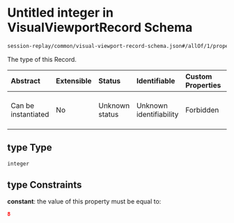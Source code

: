 # Untitled integer in VisualViewportRecord Schema

```txt
session-replay/common/visual-viewport-record-schema.json#/allOf/1/properties/type
```

The type of this Record.

| Abstract            | Extensible | Status         | Identifiable            | Custom Properties | Additional Properties | Access Restrictions | Defined In                                                                                                                     |
| :------------------ | :--------- | :------------- | :---------------------- | :---------------- | :-------------------- | :------------------ | :----------------------------------------------------------------------------------------------------------------------------- |
| Can be instantiated | No         | Unknown status | Unknown identifiability | Forbidden         | Allowed               | Read only           | [visual-viewport-record-schema.json\*](../out/session-replay/common/visual-viewport-record-schema.json "open original schema") |

## type Type

`integer`

## type Constraints

**constant**: the value of this property must be equal to:

```json
8
```
